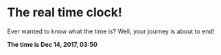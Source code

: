 # The real time clock!

Ever wanted to know what the time is? Well, your journey is about to end!

**The time is Dec 14, 2017, 03:50**
